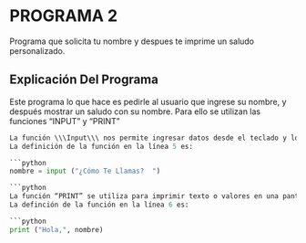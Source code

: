 # PROGRAMA 2
Programa que solicita tu nombre y despues te imprime un saludo personalizado.

## Explicación Del Programa
Este programa lo que hace es pedirle al usuario que ingrese su nombre, y después mostrar un saludo con su nombre. Para ello se utilizan las funciones “INPUT” y “PRINT”  

```python
La función \\\Input\\\ nos permite ingresar datos desde el teclado y lo almacenarla en una variable, en este caso, la variable “nombre”.
La definición de la función en la línea 5 es:

```python
nombre = input ("¿Cómo Te Llamas?  ")

```python
La función “PRINT” se utiliza para imprimir texto o valores en una pantalla, en este caso, "Hola" y la variable 'nombre'.
La definción de la función en la línea 6 es:

```python
print ("Hola,", nombre)
